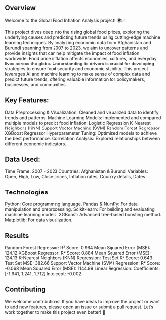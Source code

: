## Overview
Welcome to the Global Food Inflation Analysis project! 🌍📈

This project dives deep into the rising global food prices, exploring the underlying causes and predicting future trends using cutting-edge machine learning techniques. By analyzing economic data from Afghanistan and Burundi spanning from 2007 to 2023, we aim to uncover patterns and provide insights that can help mitigate the impact of food inflation worldwide.
Food price inflation affects economies, cultures, and everyday lives across the globe. Understanding its drivers is crucial for developing strategies to ensure food security and economic stability. This project leverages AI and machine learning to make sense of complex data and predict future trends, offering valuable information for policymakers, businesses, and communities.

## Key Features:
Data Preprocessing & Visualization: Cleaned and visualized data to identify trends and patterns.
Machine Learning Models: Implemented and compared multiple models to predict food inflation:
Logistic Regression
K-Nearest Neighbors (KNN)
Support Vector Machine (SVM)
Random Forest Regressor
XGBoost Regressor
Hyperparameter Tuning: Optimized models to achieve the best performance.
Correlation Analysis: Explored relationships between different economic indicators.
## Data Used:
Time Frame: 2007 - 2023
Countries: Afghanistan & Burundi
Variables: Open, High, Low, Close prices, Inflation rates, Country details, Dates
## Technologies
Python: Core programming language.
Pandas & NumPy: For data manipulation and preprocessing.
Scikit-learn: For building and evaluating machine learning models.
XGBoost: Advanced tree-based boosting method.
Matplotlib: For data visualization.
## Results
Random Forest Regressor:
R² Score: 0.964
Mean Squared Error (MSE): 124.12
XGBoost Regressor:
R² Score: 0.884
Mean Squared Error (MSE): 124.13
K-Nearest Neighbors (KNN) Regression:
Test Set R² Score: 0.643
Test Set MSE: 382.66
Support Vector Machine (SVM) Regression:
R² Score: -0.068
Mean Squared Error (MSE): 1144.99
Linear Regression:
Coefficients: [-1.941, 1.241, 1.712]
Intercept: -0.002
## Contributing
We welcome contributions! If you have ideas to improve the project or want to add new features, please open an issue or submit a pull request. Let’s work together to make this project even better! 🤝
